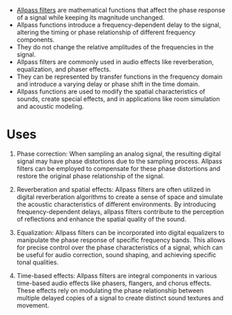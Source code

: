 
- <u>Allpass filters</u> are mathematical functions that affect the phase response of a signal while keeping its magnitude unchanged.
- Allpass functions introduce a frequency-dependent delay to the signal, altering the timing or phase relationship of different frequency components.
- They do not change the relative amplitudes of the frequencies in the signal.
- Allpass filters are commonly used in audio effects like reverberation, equalization, and phaser effects.
- They can be represented by transfer functions in the frequency domain and introduce a varying delay or phase shift in the time domain.
- Allpass functions are used to modify the spatial characteristics of sounds, create special effects, and in applications like room simulation and acoustic modeling.

# Uses

1. Phase correction: When sampling an analog signal, the resulting digital signal may have phase distortions due to the sampling process. Allpass filters can be employed to compensate for these phase distortions and restore the original phase relationship of the signal.
    
2. Reverberation and spatial effects: Allpass filters are often utilized in digital reverberation algorithms to create a sense of space and simulate the acoustic characteristics of different environments. By introducing frequency-dependent delays, allpass filters contribute to the perception of reflections and enhance the spatial quality of the sound.
    
3. Equalization: Allpass filters can be incorporated into digital equalizers to manipulate the phase response of specific frequency bands. This allows for precise control over the phase characteristics of a signal, which can be useful for audio correction, sound shaping, and achieving specific tonal qualities.
    
4. Time-based effects: Allpass filters are integral components in various time-based audio effects like phasers, flangers, and chorus effects. These effects rely on modulating the phase relationship between multiple delayed copies of a signal to create distinct sound textures and movement.